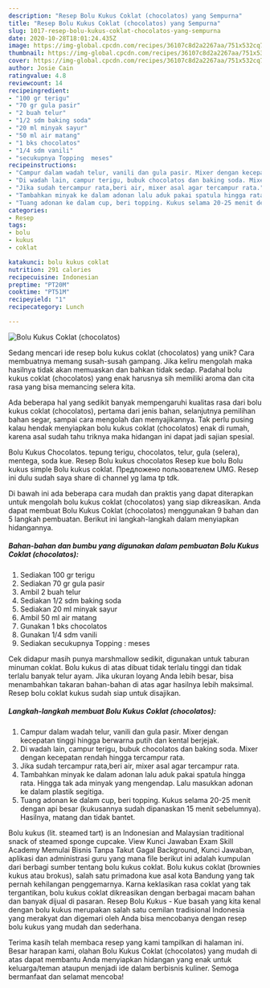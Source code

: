 ```yaml
---
description: "Resep Bolu Kukus Coklat (chocolatos) yang Sempurna"
title: "Resep Bolu Kukus Coklat (chocolatos) yang Sempurna"
slug: 1017-resep-bolu-kukus-coklat-chocolatos-yang-sempurna
date: 2020-10-28T18:01:24.435Z
image: https://img-global.cpcdn.com/recipes/36107c8d2a2267aa/751x532cq70/bolu-kukus-coklat-chocolatos-foto-resep-utama.jpg
thumbnail: https://img-global.cpcdn.com/recipes/36107c8d2a2267aa/751x532cq70/bolu-kukus-coklat-chocolatos-foto-resep-utama.jpg
cover: https://img-global.cpcdn.com/recipes/36107c8d2a2267aa/751x532cq70/bolu-kukus-coklat-chocolatos-foto-resep-utama.jpg
author: Josie Cain
ratingvalue: 4.8
reviewcount: 14
recipeingredient:
- "100 gr terigu"
- "70 gr gula pasir"
- "2 buah telur"
- "1/2 sdm baking soda"
- "20 ml minyak sayur"
- "50 ml air matang"
- "1 bks chocolatos"
- "1/4 sdm vanili"
- "secukupnya Topping  meses"
recipeinstructions:
- "Campur dalam wadah telur, vanili dan gula pasir. Mixer dengan kecepatan tinggi hingga berwarna putih dan kental berjejak."
- "Di wadah lain, campur terigu, bubuk chocolatos dan baking soda. Mixer dengan kecepatan rendah hingga tercampur rata."
- "Jika sudah tercampur rata,beri air, mixer asal agar tercampur rata."
- "Tambahkan minyak ke dalam adonan lalu aduk pakai spatula hingga rata. Hingga tak ada minyak yang mengendap. Lalu masukkan adonan ke dalam plastik segitiga."
- "Tuang adonan ke dalam cup, beri topping. Kukus selama 20-25 menit dengan api besar (kukusannya sudah dipanaskan 15 menit sebelumnya). Hasilnya, matang dan tidak bantet."
categories:
- Resep
tags:
- bolu
- kukus
- coklat

katakunci: bolu kukus coklat 
nutrition: 291 calories
recipecuisine: Indonesian
preptime: "PT20M"
cooktime: "PT51M"
recipeyield: "1"
recipecategory: Lunch

---
```



![Bolu Kukus Coklat (chocolatos)](https://img-global.cpcdn.com/recipes/36107c8d2a2267aa/751x532cq70/bolu-kukus-coklat-chocolatos-foto-resep-utama.jpg)

Sedang mencari ide resep bolu kukus coklat (chocolatos) yang unik? Cara membuatnya memang susah-susah gampang. Jika keliru mengolah maka hasilnya tidak akan memuaskan dan bahkan tidak sedap. Padahal bolu kukus coklat (chocolatos) yang enak harusnya sih memiliki aroma dan cita rasa yang bisa memancing selera kita.

Ada beberapa hal yang sedikit banyak mempengaruhi kualitas rasa dari bolu kukus coklat (chocolatos), pertama dari jenis bahan, selanjutnya pemilihan bahan segar, sampai cara mengolah dan menyajikannya. Tak perlu pusing kalau hendak menyiapkan bolu kukus coklat (chocolatos) enak di rumah, karena asal sudah tahu triknya maka hidangan ini dapat jadi sajian spesial.

Bolu Kukus Chocolatos. tepung terigu, chocolatos, telur, gula (selera), mentega, soda kue. Resep Bolu kukus chocolatos Resep kue bolu Bolu kukus simple Bolu kukus coklat. Предложено пользователем UMG. Resep ini dulu sudah saya share di channel yg lama tp tdk.


Di bawah ini ada beberapa cara mudah dan praktis yang dapat diterapkan untuk mengolah bolu kukus coklat (chocolatos) yang siap dikreasikan. Anda dapat membuat Bolu Kukus Coklat (chocolatos) menggunakan 9 bahan dan 5 langkah pembuatan. Berikut ini langkah-langkah dalam menyiapkan hidangannya.

<!--inarticleads1-->

##### Bahan-bahan dan bumbu yang digunakan dalam pembuatan Bolu Kukus Coklat (chocolatos):

1. Sediakan 100 gr terigu
1. Sediakan 70 gr gula pasir
1. Ambil 2 buah telur
1. Sediakan 1/2 sdm baking soda
1. Sediakan 20 ml minyak sayur
1. Ambil 50 ml air matang
1. Gunakan 1 bks chocolatos
1. Gunakan 1/4 sdm vanili
1. Sediakan secukupnya Topping : meses


Cek didapur masih punya marshmallow sedikit, digunakan untuk taburan minuman coklat. Bolu kukus di atas dibuat tidak terlalu tinggi dan tidak terlalu banyak telur ayam. Jika ukuran loyang Anda lebih besar, bisa menambahkan takaran bahan-bahan di atas agar hasilnya lebih maksimal. Resep bolu coklat kukus sudah siap untuk disajikan. 

<!--inarticleads2-->

##### Langkah-langkah membuat Bolu Kukus Coklat (chocolatos):

1. Campur dalam wadah telur, vanili dan gula pasir. Mixer dengan kecepatan tinggi hingga berwarna putih dan kental berjejak.
1. Di wadah lain, campur terigu, bubuk chocolatos dan baking soda. Mixer dengan kecepatan rendah hingga tercampur rata.
1. Jika sudah tercampur rata,beri air, mixer asal agar tercampur rata.
1. Tambahkan minyak ke dalam adonan lalu aduk pakai spatula hingga rata. Hingga tak ada minyak yang mengendap. Lalu masukkan adonan ke dalam plastik segitiga.
1. Tuang adonan ke dalam cup, beri topping. Kukus selama 20-25 menit dengan api besar (kukusannya sudah dipanaskan 15 menit sebelumnya). Hasilnya, matang dan tidak bantet.


Bolu kukus (lit. steamed tart) is an Indonesian and Malaysian traditional snack of steamed sponge cupcake. View Kunci Jawaban Exam Skill Academy Memulai Bisnis Tanpa Takut Gagal Background, Kunci Jawaban, aplikasi dan administrasi guru yang mana file berikut ini adalah kumpulan dari berbagi sumber tentang bolu kukus coklat. Bolu kukus coklat (brownies kukus atau brokus), salah satu primadona kue asal kota Bandung yang tak pernah kehilangan penggemarnya. Karna keklasikan rasa coklat yang tak tergantikan, bolu kukus coklat dikreasikan dengan berbagai macam bahan dan banyak dijual di pasaran. Resep Bolu Kukus - Kue basah yang kita kenal dengan bolu kukus merupakan salah satu cemilan tradisional Indonesia yang merakyat dan digemari oleh Anda bisa mencobanya dengan resep bolu kukus yang mudah dan sederhana. 

Terima kasih telah membaca resep yang kami tampilkan di halaman ini. Besar harapan kami, olahan Bolu Kukus Coklat (chocolatos) yang mudah di atas dapat membantu Anda menyiapkan hidangan yang enak untuk keluarga/teman ataupun menjadi ide dalam berbisnis kuliner. Semoga bermanfaat dan selamat mencoba!
